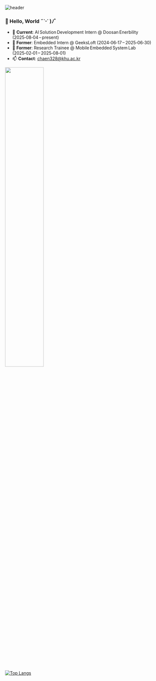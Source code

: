 ![header](https://capsule-render.vercel.app/api?type=slice&color=164d8f,100:8398ca&height=200&text=Check,%20Chaekeun🐌&animation=twinkling&fontColor=ffbe98&fontAlign=70&rotate=13&fontAlignY=35&fontSize=50)


### 🌱 Hello, World ˶˙ᵕ˙ )ﾉﾞ
- 🏢 **Current**: AI Solution Development Intern @ Doosan Enerbility (2025‑08‑04 – present)
- 🔧 **Former**: Embedded Intern @ GeeksLoft (2024‑06‑17 – 2025‑06‑30)
- 🔬 **Former**: Research Trainee @ Mobile Embedded System Lab (2025‑02‑01 – 2025‑08‑01)
- 📫 **Contact**: chaen328@khu.ac.kr

<a href="https://github.com/devxb/gitanimals"> <img src="https://render.gitanimals.org/farms/chaekeun" width="50%"/> </a>

[![Top Langs](https://github-readme-stats.vercel.app/api/top-langs/?username=chaekeun&layout=compact)](https://github.com/chaekeun/github-readme-stats)

<!--
**chaekeun/chaekeun** is a ✨ _special_ ✨ repository because its `README.md` (this file) appears on your GitHub profile.

Here are some ideas to get you started:

- 🔭 I’m currently working on ...
- 🌱 I’m currently learning ...
- 👯 I’m looking to collaborate on ...
- 🤔 I’m looking for help with ...
- 💬 Ask me about ...
- 📫 How to reach me: ...
- 😄 Pronouns: ...
- ⚡ Fun fact: ...
-->
